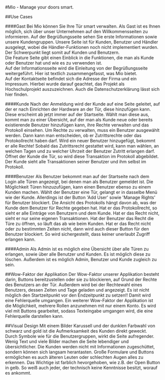#Mio - Manage your doors smart.

##Use Cases

####Gast
Bei Mio können Sie Ihre Tür smart verwalten. Als Gast ist es Ihnen möglich, sich 
über unser Unternehmen auf den Willkommensseiten zu informieren.
Auf der Begrüßungsseite sehen Sie erste Informationen sowie unsere Kundengruppen.
Unsere Seite ist für Kunden, Benutzer und Händler ausgelegt, wobei die
Händler-Funktionen noch nicht implementiert wurden. Der Schwerpunkt liegt
somit auf Kunden und Benutzern. <br>
Die Feature Seite gibt einen Einblick in die Funktionen, die man als 
Kunde oder Benutzer hat und wie es zu verwenden ist. <br>
Auf der Informationsseite wird die Einleitung von der Begrüßungsseite weitergeführt.
Hier ist textlich zusammengefasst, was Mio bietet. <br>
Auf der Kontaktseite befindet sich die Adresse der Firma und ein Impressum.
Hierbei wurde darauf geachtet, das Projekt als Hochschulprojekt auszuzeichnen.
Auch die Datenschutzerklärung lässt sich hier finden.<br>

####Kunde
Nach der Anmeldung wird der Kunde auf eine Seite geleitet, auf der er
nach Einrichten der Hardware an der Tür, diese hinzufügen kann. 
Diese erscheint ab jetzt immer auf der Startseite. Wählt man diese aus,
kommt man zu einer Übersicht, auf der man als Kunde 
neue oder bereits existierende Benutzer hinzufügen kann, ihre Rechte verwalten und
das Protokoll einsehen. Um Rechte zu verwalten, muss ein Benutzer ausgewählt
werden. Dann kann man entscheiden, ob er Zutrittsrechte oder das Protokollrecht haben darf.
Wird ein neuer Benutzer hinzugefügt, bekommt er alle Rechte!
Sobald das Zutrittsrecht gestattet wird, kann man wählen, an welchen Tagen und
zu welcher Uhrzeit der Benutzer Zutritt erlangen darf.
Öffnet der Kunde die Tür, so wird diese Transaktion im Protokoll abgebildet.
Der Kunde sieht alle Transaktionen seiner Benutzer und ihm selbst im Protokoll.

####Benutzer
Als Benutzer bekommt man auf der Startseite nach dem Login alle Türen 
angezeigt, bei denen man als Benutzer gemeldet ist. Die 
Möglichkeit Türen hinzuzufügen, kann einen Benutzer ebenso zu einem Kunden machen.
Wählt der Benutzer eine Tür, gelangt er in dasselbe Menü wie der Kunde.
Allerdings ist der Button 'Add User' sowie 'Manage Rights' für Benutzer blockiert.
Die Ansicht des Protokolls hängt davon ab, was der Kunde dem Benutzer für Rechte
gegeben hat. Hat er das Protokollrecht, so sieht er alle Einträge von Benutzern und dem Kunde.
Hat er das Recht nicht, sieht er nur seine eigenen Transaktionen.
Hat der Benutzer das Recht die Türe zu öffnen, so läuft das ab wie beim Kunden.
Hat er das Recht nicht oder zu bestimmten Zeiten nicht, dann wird auch dieser 
Button für den Benutzer blockiert. So wird sichergestellt, dass keiner 
unerlaubt Zugriff erlangen kann.

####Admin
Als Admin ist es möglich eine Übersicht über alle Türen zu erlangen, 
sowie über alle Benutzer und Kunden. Es ist möglich diese zu löschen.
Außerdem ist es möglich Admin, Benutzer und Kunde zugleich zu sein.

##Wow-Faktor der Applikation
Der Wow-Faktor unserer Applikation besteht darin, Buttons bereitzustellen
oder sie zu blockieren, auf Grund der Rechte des Benutzers an der Tür.
Außerdem wird bei der Rechtewahl eines Benutzers, dessen Zeiten und Tage
geladen und angezeigt. Es ist nicht möglich den Startzeitpunkt vor den Endzeitpunkt
zu setzen!! Damit wird eine Fehlerquelle umgangen.
Ein weiterer Wow-Faktor der Applikation ist die Möglichkeit, mehrere Rollen anzunehmen 
mit nur einem Konto. Es wird viel mit Buttons gearbeitet, sodass Texteingabe umgangen
wird, die eine Fehlerquelle darstellen kann.

##Visual Design
Mit einem Bilder Karussell und der dunklen Farbwahl von schwarz und gold
ist die Aufmerksamkeit des Kunden direkt geweckt. Durch Symbole wie für die 
Benutzergruppen, wirkt die Seite aufregender. Wenig Text und viele Bilder
 machen die Seite lebendiger und übersichtlicher. Die Kunden werden 
 nicht mit Informationen zugeschüttet, sondern können sich langsam herantasten.
 Große Formulare und Buttons ermöglichen es auch älteren Leuten oder
 schlechten Augen alles zu erkennen.
 Das Wichtige ist farblich hevorgehoben, wie z.B. der Open Button in gelb.
 So weiß auch jeder, der technisch keine Kenntnisse besitzt, worauf es ankommt.
